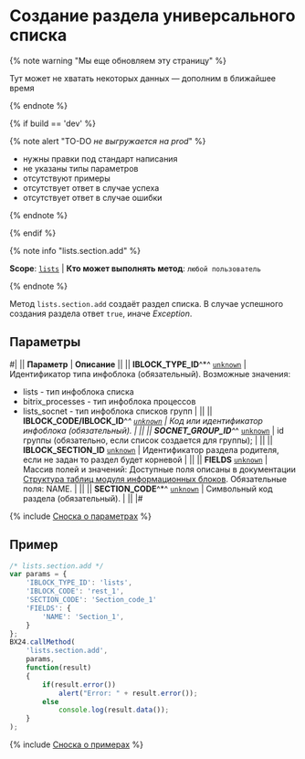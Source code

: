 # Создание раздела универсального списка

{% note warning "Мы еще обновляем эту страницу" %}

Тут может не хватать некоторых данных — дополним в ближайшее время

{% endnote %}

{% if build == 'dev' %}

{% note alert "TO-DO _не выгружается на prod_" %}

- нужны правки под стандарт написания
- не указаны типы параметров
- отсутствуют примеры
- отсутствует ответ в случае успеха
- отсутствует ответ в случае ошибки

{% endnote %}

{% endif %}

{% note info "lists.section.add" %}

**Scope**: [`lists`](../../scopes/permissions.md) | **Кто может выполнять метод**: `любой пользователь`

{% endnote %}

Метод `lists.section.add` создаёт раздел списка. В случае успешного создания раздела ответ `true`, иначе *Exception*.

## Параметры

#|
|| **Параметр** | **Описание** ||
|| **IBLOCK_TYPE_ID**^*^
[`unknown`](../../data-types.md) | Идентификатор типа инфоблока (обязательный). Возможные значения: 
- lists - тип инфоблока списка 
- bitrix_processes - тип инфоблока процессов 
- lists_socnet - тип инфоблока списков групп | ||
|| **IBLOCK_CODE/IBLOCK_ID**^*^
[`unknown`](../../data-types.md) | Код или идентификатор инфоблока (обязательный). | ||
|| **SOCNET_GROUP_ID**^*^
[`unknown`](../../data-types.md) | id группы (обязательно, если список создается для группы); | ||
|| **IBLOCK_SECTION_ID**
[`unknown`](../../data-types.md) | Идентификатор раздела родителя, если не задан то раздел будет корневой | ||
|| **FIELDS**
[`unknown`](../../data-types.md) | Массив полей и значений: Доступные поля описаны в документации [Структура таблиц модуля информационных блоков](https://dev.1c-bitrix.ru/api_help/iblock/fields.php#fsection). Обязательные поля: NAME. | ||
|| **SECTION_CODE**^*^
[`unknown`](../../data-types.md) | Символьный код раздела (обязательный). | ||
|#

{% include [Сноска о параметрах](../../../_includes/required.md) %}

## Пример

```js
/* lists.section.add */
var params = {
    'IBLOCK_TYPE_ID': 'lists',
    'IBLOCK_CODE': 'rest_1',
    'SECTION_CODE': 'Section_code_1'
    'FIELDS': {
        'NAME': 'Section_1',
    }
};
BX24.callMethod(
    'lists.section.add',
    params,
    function(result)
    {
        if(result.error())
            alert("Error: " + result.error());
        else
            console.log(result.data());
    }
);
```

{% include [Сноска о примерах](../../../_includes/examples.md) %}